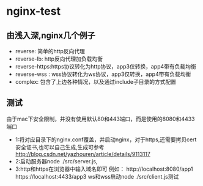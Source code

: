 # nginx-test

## 由浅入深,nginx几个例子
- reverse:      简单的http反向代理
- reverse-lb:   http反向代理加负载均衡
- reverse-https:https协议转化为http协议，app3仅转换，app4带有负载均衡
- reverse-wss : wss协议转化为ws协议，app3仅转换，app4带有负载均衡
- complex:      包含了上边各种情况，以及通过include子目录的方式配置

## 测试
由于mac下安全限制，并没有使用默认80和443端口，而是使用的8080和4433端口
- 1:将对应目录下的nginx.conf覆盖，并启动nginx，对于https,还需要拷贝cert安全证书,也可以自己生成,生成可参考    http://blog.csdn.net/yazhouren/article/details/9113117
- 2:启动服务器node ./src/server.js,
- 3:http和https在浏览器中输入域名即可
例如：
http://localhost:8080/app1
https://localhost:4433/app3
ws和wss启动node ./src/client.js测试